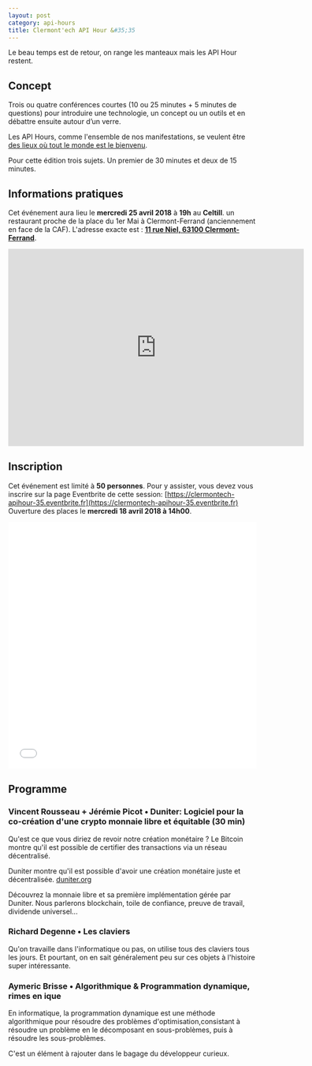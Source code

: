 ```yaml
---
layout: post
category: api-hours
title: Clermont'ech API Hour &#35;35
---
```


Le beau temps est de retour, on range les manteaux mais les API Hour restent.

## Concept

Trois ou quatre conférences courtes (10 ou 25 minutes + 5 minutes de questions) 
pour introduire une technologie, un concept ou un outils et en débattre ensuite 
autour d’un verre.

Les API Hours, comme l'ensemble de nos manifestations, se veulent être [des
lieux où tout le monde est le bienvenu](/code-of-conduct.html).

Pour cette édition trois sujets. Un premier de 30 minutes et deux de 15 minutes.

## Informations pratiques

Cet événement aura lieu le **mercredi 25 avril 2018** à **19h** au **Celtill**.  un
restaurant proche de la place du 1er Mai à Clermont-Ferrand (anciennement en face de la
CAF). L'adresse exacte est : [**11 rue Niel, 63100 Clermont-Ferrand**](http://www.openstreetmap.org/#map=19/45.78435/3.10124).

<iframe width="600" height="400" frameborder="0" scrolling="no" marginheight="0" marginwidth="0" src="https://www.openstreetmap.org/export/embed.html?bbox=3.099901378154755%2C45.783686337772664%2C3.1025835871696477%2C45.7850199811555&amp;layer=mapnik" style="border: none"></iframe>

## Inscription

Cet événement est limité à **50 personnes**.  Pour y assister, vous devez vous
inscrire sur la page Eventbrite de cette session: [https://clermontech-apihour-35.eventbrite.fr](https://clermontech-apihour-35.eventbrite.fr)
Ouverture des places le **mercredi 18 avril 2018 à 14h00**.


<iframe src="//eventbrite.fr/tickets-external?eid=45208793719&ref=etckt" frameborder="0" height="500" width="100%" vspace="0" hspace="0" marginheight="5" marginwidth="5" scrolling="auto" allowtransparency="true"></iframe>


## Programme

### Vincent Rousseau + Jérémie Picot • Duniter: Logiciel pour la co-création d'une crypto monnaie libre et équitable (30 min)

Qu'est ce que vous diriez de revoir notre création monétaire ? Le Bitcoin 
montre qu'il est possible de certifier des transactions via un réseau 
décentralisé.

Duniter montre qu'il est possible d'avoir une création monétaire juste et 
décentralisée. [duniter.org](https://duniter.org/en/)

Découvrez la monnaie libre et sa première implémentation gérée par Duniter. 
Nous parlerons blockchain, toile de confiance, preuve de travail, dividende 
universel...

### Richard Degenne • Les claviers

Qu'on travaille dans l'informatique ou pas, on utilise tous des claviers tous 
les jours. Et pourtant, on en sait généralement peu sur ces objets à l'histoire 
super intéressante.

### Aymeric Brisse • Algorithmique & Programmation dynamique, rimes en ique

En informatique, la programmation dynamique est une méthode algorithmique pour 
résoudre des problèmes d'optimisation,consistant à résoudre un problème en le 
décomposant en sous-problèmes, puis à résoudre les sous-problèmes.

C'est un élément à rajouter dans le bagage du développeur curieux. 

